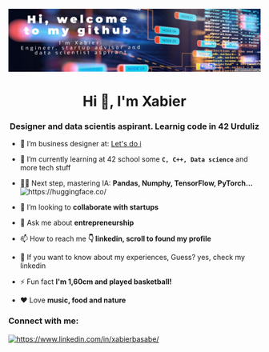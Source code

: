 [![Header](https://github.com/xbasabe/xbasabe/blob/main/Edit.org_design_28-09-12--35.jpg
)](https://es.linkedin.com/in/xabierbasabe)

<h1 align="center">Hi 👋, I'm Xabier</h1>
<h3 align="center">Designer and data scientis aspirant. Learnig code in 42 Urduliz</h3>

- 🔭 I’m business designer at: [Let's do i](https://www.letsdoi.com/)

- 🌱 I’m currently learning at 42 school some **`C, C++, Data science`** and more tech stuff 

- 👨‍🎓 Next step, mastering IA: **Pandas, Numphy, TensorFlow, PyTorch...** <img src="https://github.com/user-attachments/assets/afd0709f-467c-4ed8-8c0a-5dafb20e735a" heigth="18" alt="https://huggingface.co/" width="18"/>


- 🤝 I’m looking to **collaborate with startups**

- 💬 Ask me about **entrepreneurship**

- 📫 How to reach me **👇 linkedin, scroll to found my profile**

- 📄 If you want to know about my experiences, Guess? yes, check my linkedin

- ⚡ Fun fact **I'm 1,60cm and played basketball!**

- ❤️ Love **music, food and nature**

<h3 align="left">Connect with me:</h3>
<p align="left">
<a href="https://www.linkedin.com/in/xabierbasabe/" target="blank"><img align="center" src="https://raw.githubusercontent.com/rahuldkjain/github-profile-readme-generator/master/src/images/icons/Social/linked-in-alt.svg" alt="https://www.linkedin.com/in/xabierbasabe/" height="30" width="40" /></a>

